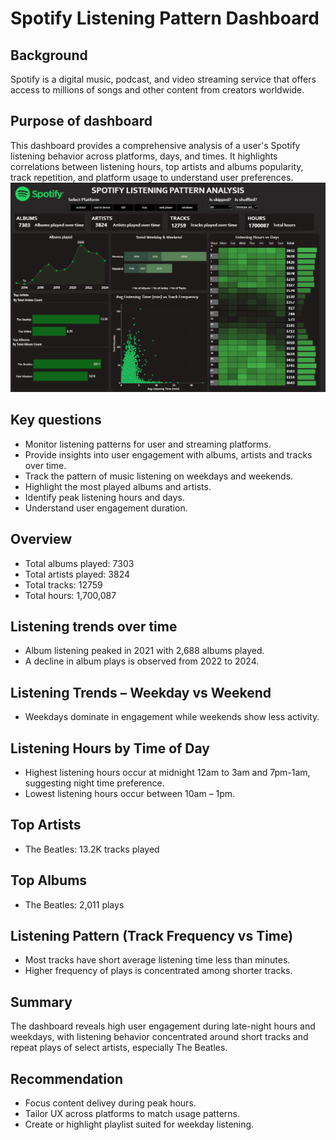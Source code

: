 # Spotify Listening Pattern Dashboard 
## Background
Spotify is a digital music, podcast, and video streaming service that offers access to millions of songs and other content from creators worldwide.
## Purpose of dashboard
This dashboard provides a comprehensive analysis of a user's Spotify listening behavior across platforms, days, and times. It highlights correlations between listening hours, top artists and albums popularity, track repetition, and platform usage to understand user preferences.
![image alt](https://github.com/AMIRAHAIFA1/Spotify-Power-BI-dashboard/blob/main/Screenshot_dashboard.png) 
## Key questions
- Monitor listening patterns for user and streaming platforms.
- Provide insights into user engagement with albums, artists and tracks over time.
- Track the pattern of music listening on weekdays and weekends. 
- Highlight the most played albums and artists. 
- Identify peak listening hours and days. 
- Understand user engagement duration.
## Overview
- Total albums played: 7303 
- Total artists played: 3824
- Total tracks: 12759
- Total hours: 1,700,087

## Listening trends over time 
- Album listening peaked in 2021 with 2,688 albums played. 
- A decline in album plays is observed from 2022 to 2024. 

## Listening Trends – Weekday vs Weekend
- Weekdays dominate in engagement while weekends show less activity. 

 ## Listening Hours by Time of Day
- Highest listening hours occur at midnight 12am to 3am and 7pm-1am, suggesting night time preference. 
- Lowest listening hours occur between 10am – 1pm.  

## Top Artists
- The Beatles: 13.2K tracks played

## Top Albums 
- The Beatles: 2,011 plays

## Listening Pattern (Track Frequency vs Time)
- Most tracks have short average listening time less than minutes.
- Higher frequency of plays is concentrated among shorter tracks.

## Summary
The dashboard reveals high user engagement during late-night hours and weekdays, with listening behavior concentrated around short tracks and repeat plays of select artists, especially The Beatles.

## Recommendation
- Focus content delivey during peak hours.
- Tailor UX across platforms to match usage patterns. 
- Create or highlight playlist suited for weekday listening. 
